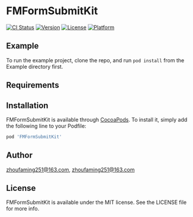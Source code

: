 # FMFormSubmitKit

[![CI Status](https://img.shields.io/travis/zhoufaming251@163.com/FMFormSubmitKit.svg?style=flat)](https://travis-ci.org/zhoufaming251@163.com/FMFormSubmitKit)
[![Version](https://img.shields.io/cocoapods/v/FMFormSubmitKit.svg?style=flat)](https://cocoapods.org/pods/FMFormSubmitKit)
[![License](https://img.shields.io/cocoapods/l/FMFormSubmitKit.svg?style=flat)](https://cocoapods.org/pods/FMFormSubmitKit)
[![Platform](https://img.shields.io/cocoapods/p/FMFormSubmitKit.svg?style=flat)](https://cocoapods.org/pods/FMFormSubmitKit)

## Example

To run the example project, clone the repo, and run `pod install` from the Example directory first.

## Requirements

## Installation

FMFormSubmitKit is available through [CocoaPods](https://cocoapods.org). To install
it, simply add the following line to your Podfile:

```ruby
pod 'FMFormSubmitKit'
```

## Author

zhoufaming251@163.com, zhoufaming251@163.com

## License

FMFormSubmitKit is available under the MIT license. See the LICENSE file for more info.
